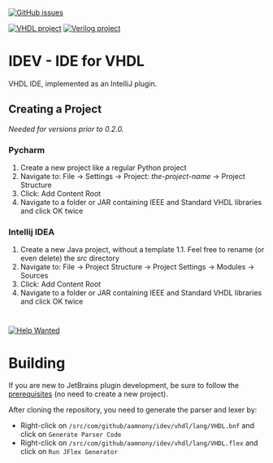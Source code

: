 [![GitHub issues](https://img.shields.io/github/issues/aamnony/idev.svg)](https://github.com/aamnony/IDEV/issues/)

[![VHDL project](https://img.shields.io/badge/VHDL-in%20progress-yellow.svg)](https://github.com/aamnony/IDEV/projects/1)
[![Verilog project](https://img.shields.io/badge/Verilog-not%20started-red.svg)](https://en.wikipedia.org/wiki/Verilog)

# IDEV - IDE for VHDL
VHDL IDE, implemented as an IntelliJ plugin.

## Creating a Project
<i>Needed for versions prior to 0.2.0.</i>
### Pycharm
1. Create a new project like a regular Python project
2. Navigate to: File &rarr; Settings &rarr; Project: <i>the-project-name</i> &rarr; Project Structure
3. Click: Add Content Root
4. Navigate to a folder or JAR containing IEEE and Standard VHDL libraries and click OK twice

### Intellij IDEA
1. Create a new Java project, without a template
1.1. Feel free to rename (or even delete) the <i>src</i> directory
2. Navigate to: File &rarr; Project Structure &rarr; Project Settings &rarr; Modules &rarr; Sources
3. Click: Add Content Root
4. Navigate to a folder or JAR containing IEEE and Standard VHDL libraries and click OK twice

#
[![Help Wanted](https://img.shields.io/badge/-HELP%20WANTED-blue)](https://github.com/aamnony/IDEV/issues)

# Building
If you are new to JetBrains plugin development, be sure to follow the [prerequisites](https://jetbrains.org/intellij/sdk/docs/tutorials/custom_language_support/prerequisites.html) (no need to create a new project).

After cloning the repository, you need to generate the parser and lexer by:
* Right-click on ``/src/com/github/aamnony/idev/vhdl/lang/VHDL.bnf`` and click on ``Generate Parser Code``
* Right-click on ``/src/com/github/aamnony/idev/vhdl/lang/VHDL.flex`` and click on ``Run JFlex Generator``
